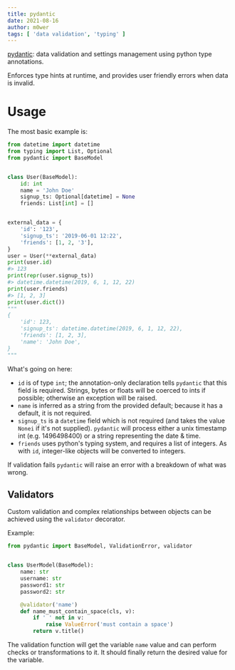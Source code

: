 ```yaml
---
title: pydantic
date: 2021-08-16
author: m0wer
tags: [ 'data validation', 'typing' ]
---
```


[pydantic](https://pydantic-docs.helpmanual.io/): data validation and settings
management using python type annotations.

Enforces type hints at runtime, and provides user friendly errors when data is
invalid.

# Usage

The most basic example is:

```python
from datetime import datetime
from typing import List, Optional
from pydantic import BaseModel


class User(BaseModel):
    id: int
    name = 'John Doe'
    signup_ts: Optional[datetime] = None
    friends: List[int] = []


external_data = {
    'id': '123',
    'signup_ts': '2019-06-01 12:22',
    'friends': [1, 2, '3'],
}
user = User(**external_data)
print(user.id)
#> 123
print(repr(user.signup_ts))
#> datetime.datetime(2019, 6, 1, 12, 22)
print(user.friends)
#> [1, 2, 3]
print(user.dict())
"""
{
    'id': 123,
    'signup_ts': datetime.datetime(2019, 6, 1, 12, 22),
    'friends': [1, 2, 3],
    'name': 'John Doe',
}
"""
```

What's going on here:

* `id` is of type `int`; the annotation-only declaration tells `pydantic` that
  this field is required. Strings, bytes or floats will be coerced to ints if
  possible; otherwise an exception will be raised.
* `name` is inferred as a string from the provided default; because it has a
  default, it is not required.
* `signup_ts` is a `datetime` field which is not required (and takes the value
  `Nonei` if it's not supplied). `pydantic` will process either a unix
  timestamp int (e.g. 1496498400) or a string representing the date & time.
* `friends` uses python's typing system, and requires a list of integers.
  As with `id`, integer-like objects will be converted to integers.

If validation fails `pydantic` will raise an error with a breakdown of what
was wrong.

## Validators

Custom validation and complex relationships between objects can be achieved
using the `validator` decorator.

Example:

```python
from pydantic import BaseModel, ValidationError, validator


class UserModel(BaseModel):
    name: str
    username: str
    password1: str
    password2: str

    @validator('name')
    def name_must_contain_space(cls, v):
        if ' ' not in v:
            raise ValueError('must contain a space')
        return v.title()
```

The validation function will get the variable `name` value and can perform
checks or transformations to it. It should finally return the desired value
for the variable.
